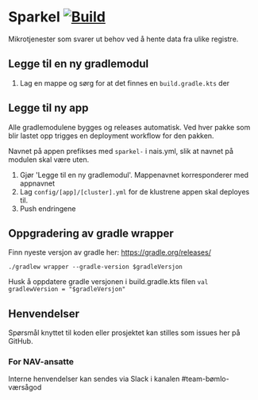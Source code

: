 Sparkel [![Build](https://github.com/navikt/helse-sparkelapper/actions/workflows/build.yml/badge.svg)](https://github.com/navikt/helse-sparkelapper/actions/workflows/build.yml)
=======

Mikrotjenester som svarer ut behov ved å hente data fra ulike registre.

## Legge til en ny gradlemodul

1. Lag en mappe og sørg for at det finnes en `build.gradle.kts` der

## Legge til ny app

Alle gradlemodulene bygges og releases automatisk. 
Ved hver pakke som blir lastet opp trigges en deployment workflow for den pakken.

Navnet på appen prefikses med `sparkel-` i nais.yml, slik at navnet på 
modulen skal være uten.

1. Gjør 'Legge til en ny gradlemodul'. Mappenavnet korresponderer med appnavnet
2. Lag `config/[app]/[cluster].yml` for de klustrene appen skal deployes til. 
3. Push endringene

## Oppgradering av gradle wrapper
Finn nyeste versjon av gradle her: https://gradle.org/releases/

```./gradlew wrapper --gradle-version $gradleVersjon```

Husk å oppdatere gradle versjonen i build.gradle.kts filen
```val gradlewVersion = "$gradleVersjon"```

## Henvendelser
Spørsmål knyttet til koden eller prosjektet kan stilles som issues her på GitHub.

### For NAV-ansatte
Interne henvendelser kan sendes via Slack i kanalen #team-bømlo-værsågod
